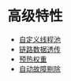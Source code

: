 # 高级特性

* [自定义线程池](./Custom-ThreadPool)
* [链路数据透传](./Invoke-Chain-Pass-Data)
* [预热权重](./Provider-Warmup-Weight)
* [自动故障剔除](./Fault-Tolerance)
